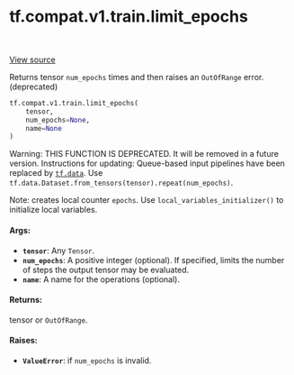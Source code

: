 <div itemscope itemtype="http://developers.google.com/ReferenceObject">
<meta itemprop="name" content="tf.compat.v1.train.limit_epochs" />
<meta itemprop="path" content="Stable" />
</div>

# tf.compat.v1.train.limit_epochs

<!-- Insert buttons and diff -->

<table class="tfo-notebook-buttons tfo-api" align="left">
</table>

<a target="_blank" href="/code/stable/tensorflow/python/training/input.py">View source</a>



Returns tensor `num_epochs` times and then raises an `OutOfRange` error. (deprecated)

``` python
tf.compat.v1.train.limit_epochs(
    tensor,
    num_epochs=None,
    name=None
)
```



<!-- Placeholder for "Used in" -->

Warning: THIS FUNCTION IS DEPRECATED. It will be removed in a future version.
Instructions for updating:
Queue-based input pipelines have been replaced by <a href="../../../../tf/data.md"><code>tf.data</code></a>. Use `tf.data.Dataset.from_tensors(tensor).repeat(num_epochs)`.

Note: creates local counter `epochs`. Use `local_variables_initializer()` to
initialize local variables.

#### Args:


* <b>`tensor`</b>: Any `Tensor`.
* <b>`num_epochs`</b>: A positive integer (optional).  If specified, limits the number
  of steps the output tensor may be evaluated.
* <b>`name`</b>: A name for the operations (optional).


#### Returns:

tensor or `OutOfRange`.



#### Raises:


* <b>`ValueError`</b>: if `num_epochs` is invalid.

